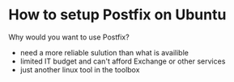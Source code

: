 # How to setup Postfix on Ubuntu

Why would you want to use Postfix?

- need a more reliable sulution than what is availible
- limited IT budget and can't afford Exchange or other services
- just another linux tool in the toolbox



